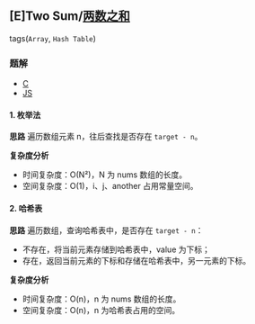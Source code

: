 ## [E]Two Sum/[两数之和](https://leetcode-cn.com/problems/two-sum/)
tags(`Array`, `Hash Table`)

### 题解
+ [C](../../c/128/1.c)
+ [JS](../../js/128/1.js)


#### 1. 枚举法
**思路**
遍历数组元素 n，往后查找是否存在 `target - n`。

**复杂度分析**
+ 时间复杂度：O(N²)，N 为 nums 数组的长度。
+ 空间复杂度：O(1)，i、j、another 占用常量空间。

#### 2. 哈希表
**思路**
遍历数组，查询哈希表中，是否存在 `target - n`：
+ 不存在，将当前元素存储到哈希表中，value 为下标；
+ 存在，返回当前元素的下标和存储在哈希表中，另一元素的下标。

**复杂度分析**
+ 时间复杂度：O(n)，n 为 nums 数组的长度。
+ 空间复杂度：O(n)，n 为哈希表占用的空间。